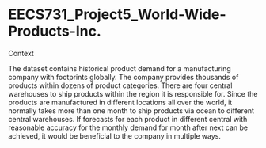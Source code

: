 # EECS731_Project5_World-Wide-Products-Inc.

Context

The dataset contains historical product demand for a manufacturing company with footprints globally. The company provides thousands of products within dozens of product categories. There are four central warehouses to ship products within the region it is responsible for. Since the products are manufactured in different locations all over the world, it normally takes more than one month to ship products via ocean to different central warehouses. If forecasts for each product in different central with reasonable accuracy for the monthly demand for month after next can be achieved, it would be beneficial to the company in multiple ways.
